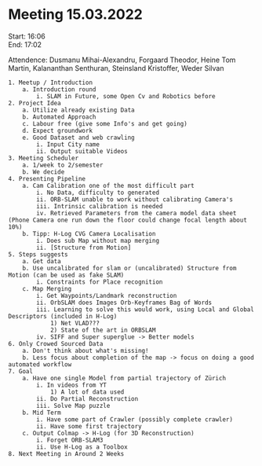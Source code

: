 # Meeting 15.03.2022
Start: 16:06  
End:  17:02

Attendence: 
Dusmanu Mihai-Alexandru, Forgaard Theodor, Heine Tom Martin, Kalananthan Senthuran, Steinsland Kristoffer, Weder Silvan 

	1. Meetup / Introduction
		a. Introduction round
			i. SLAM in Future, some Open Cv and Robotics before 
	2. Project Idea
		a. Utilize already existing Data
		b. Automated Approach
		c. Labour free (give some Info's and get going)
		d. Expect groundwork
		e. Good Dataset and web crawling
			i. Input City name
			ii. Output suitable Videos
	3. Meeting Scheduler
		a. 1/week to 2/semester
		b. We decide
	4. Presenting Pipeline
		a. Cam Calibration one of the most difficult part
			i. No Data, difficulty to generated
			ii. ORB-SLAM unable to work without calibrating Camera's
			iii. Intrinsic calibration is needed
			iv. Retrieved Parameters from the camera model data sheet (Phone Camera one run down the floor could change focal length about 10%) 
		b. Tipp: H-Log CVG Camera Localisation
			i. Does sub Map without map merging
			ii. [Structure from Motion]
	5. Steps suggests
		a. Get data
		b. Use uncalibrated for slam or (uncalibrated) Structure from Motion (can be used as fake SLAM)
			i. Constraints for Place recognition
		c. Map Merging
			i. Get Waypoints/Landmark reconstruction
			ii. OrbSLAM does Images Orb-Keyframes Bag of Words
			iii. Learning to solve this would work, using Local and Global Descriptors (included in H-Log) 
				1) Net VLAD???
				2) State of the art in ORBSLAM
			iv. SIFF and Super superglue -> Better models
	6. Only Crowed Sourced Data
		a. Don't think about what's missing!
		b. Less focus about completion of the map -> focus on doing a good automated workflow
	7. Goal
		a. Have one single Model from partial trajectory of Zürich
			i. In videos from YT
				1) A lot of data used
			ii. Do Partial Reconstruction
			iii. Solve Map puzzle
		b. Mid Term
			i. Have some part of Crawler (possibly complete crawler)
			ii. Have some first trajectory
		c. Output Colmap -> H-Log (for 3D Reconstruction)
			i. Forget ORB-SLAM3
			ii. Use H-Log as a Toolbox
	8. Next Meeting in Around 2 Weeks
		
	
	
